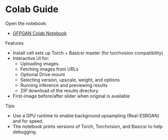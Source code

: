 # Colab Guide

Open the notebook:

- [GFPGAN Colab Notebook](https://colab.research.google.com/github/IAmJonoBo/Restoria/blob/main/notebooks/GFPGAN_Colab.ipynb)

Features

- Install cell sets up Torch + Basicsr master (for torchvision compatibility)
- Interactive UI for:
  - Uploading images
  - Fetching images from URLs
  - Optional Drive mount
  - Selecting version, upscale, weight, and options
  - Running inference and previewing results
  - ZIP download of the results directory
- First-image before/after slider when original is available

Tips

- Use a GPU runtime to enable background upsampling (Real-ESRGAN) and for speed.
- The notebook prints versions of Torch, Torchvision, and Basicsr to help debugging.
